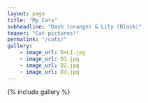```yaml
---
layout: page
title: "My Cats"
subheadline: "Dash (orange) & Lily (Black)"
teaser: "Cat pictures!"
permalink: "/cats/"
gallery:
    - image_url: D+L1.jpg
    - image_url: D1.jpg
    - image_url: D2.jpg
    - image_url: D3.jpg
---
```


{% include gallery %}
